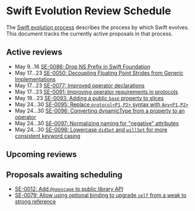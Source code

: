 # Swift Evolution Review Schedule

The [Swift evolution process][evolution-process] describes the process
by which Swift evolves. This document tracks the currently active
proposals in that process.

## Active reviews

* May 9...16 [SE-0086: Drop NS Prefix in Swift Foundation](proposals/0086-drop-foundation-ns.md)
* May 17...23 [SE-0050: Decoupling Floating Point Strides from Generic Implementations](proposals/0050-floating-point-stride.md)
* May 17...23 [SE-0077: Improved operator declarations](proposals/0077-operator-precedence.md)
* May 17...23 [SE-0091: Improving operator requirements in protocols](proposals/0091-improving-operators-in-protocols.md)
* May 19...23 [SE-0093: Adding a public `base` property to slices](proposals/0093-slice-base.md)
* May 24...30 [SE-0095: Replace `protocol<P1,P2>` syntax with `Any<P1,P2>`](proposals/0095-any-as-existential.md)
* May 24...30 [SE-0096: Converting dynamicType from a property to an operator](proposals/0096-dynamictype.md)
* May 24...30 [SE-0097: Normalizing naming for "negative" attributes](proposals/0097-negative-attributes.md)
* May 24...30 [SE-0098: Lowercase `didSet` and `willSet` for more consistent keyword casing](proposals/0098-didset-capitalization.md)

## Upcoming reviews

## Proposals awaiting scheduling

* [SE-0012: Add `@noescape` to public library API](proposals/0012-add-noescape-to-public-library-api.md)
* [SE-0079: Allow using optional binding to upgrade `self` from a weak to strong reference](proposals/0079-upgrade-self-from-weak-to-strong.md)

[evolution-process]: process.md  "The Swift evolution process"

